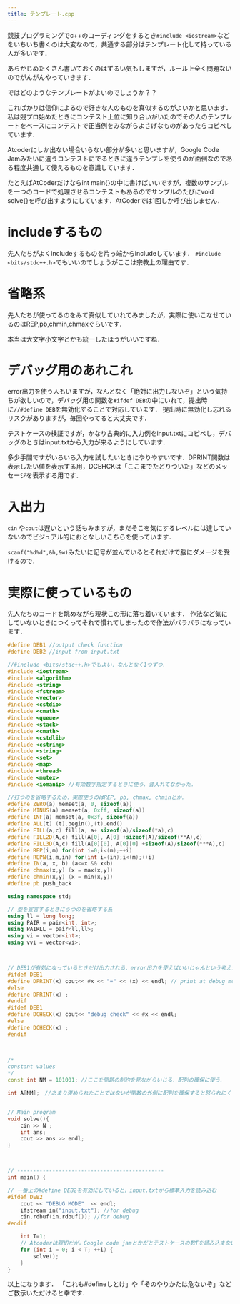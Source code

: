 ```yaml
---
title: テンプレート.cpp
---
```

競技プログラミングでc++のコーディングをするとき`#include <iostream>`などをいちいち書くのは大変なので，共通する部分はテンプレート化して持っている人が多いです．

あらかじめたくさん書いておくのはずるい気もしますが，ルール上全く問題ないのでがんがんやっていきます．

ではどのようなテンプレートがよいのでしょうか？？

こればかりは信仰によるので好きな人のものを真似するのがよいかと思います．
私は競プロ始めたときにコンテスト上位に知り合いがいたのでその人のテンプレートをベースにコンテストで正当例をみながらよさげなものがあったらコピペしています．


Atcoderにしか出ない場合いらない部分が多いと思いますが，Google Code Jamみたいに違うコンテストにでるときに違うテンプレを使うのが面倒なのである程度共通して使えるものを意識しています．

たとえばAtCoderだけならint main{}の中に書けばいいですが，複数のサンプルを一つのコードで処理させるコンテストもあるのでサンプルのたびにvoid solve{}を呼び出すようにしています．AtCoderでは1回しか呼び出しません．

# includeするもの
先人たちがよくincludeするものを片っ端からincludeしています．
`#include <bits/stdc++.h>`でもいいのでしょうがここは宗教上の理由です．

# 省略系
先人たちが使ってるのをみて真似していれてみましたが，実際に使いこなせているのはREP,pb,chmin,chmaxぐらいです．

本当は大文字小文字とかも統一したほうがいいですね．

# デバッグ用のあれこれ
error出力を使う人もいますが，なんとなく「絶対に出力しないぞ」という気持ちが欲しいので，デバッグ用の関数を`#ifdef DEB`の中にいれて，提出時に`//#define DEB`を無効化することで対応しています．
提出時に無効化し忘れるリスクがありますが，毎回やってると大丈夫です．

テストケースの検証ですが，かなり古典的に入力例をinput.txtにコピペし，デバッグのときはinput.txtから入力が来るようにしています．

多少手間ですがいろいろ入力を試したいときにやりやすいです．DPRINT関数は表示したい値を表示する用，DCEHCKは「ここまでたどりついた」などのメッセージを表示する用です．

# 入出力
`cin` や`cout`は遅いという話もみますが，まだそこを気にするレベルには達していないのでビジュアル的におとなしいこちらを使っています．

 `scanf("%d%d",&h,&w)`みたいに記号が並んでいるとそれだけで脳にダメージを受けるので．

# 実際に使っているもの
先人たちのコードを眺めながら現状この形に落ち着いています．
作法など気にしていないときにつくってそれで慣れてしまったので作法がバラバラになっています．


```cpp
#define DEB1 //output check function
#define DEB2 //input from input.txt

//#include <bits/stdc++.h>でもよい．なんとなく1つずつ．
#include <iostream>
#include <algorithm>
#include <string>
#include <fstream>
#include <vector>
#include <cstdio>
#include <cmath>
#include <queue>
#include <stack>
#include <cmath>
#include <cstdlib>
#include <cstring>
#include <string>
#include <set>
#include <map>
#include <thread>
#include <mutex>
#include <iomanip> //有効数字指定するときに使う．昔入れてなかった．

//打つのを省略するため．実際使うのはREP, pb, chmax, chminとか．
#define ZERO(a) memset(a, 0, sizeof(a))
#define MINUS(a) memset(a, 0xff, sizeof(a))
#define INF(a) memset(a, 0x3f, sizeof(a))
#define ALL(t) (t).begin(),(t).end()
#define FILL(a,c) fill(a, a+ sizeof(a)/sizeof(*a),c)
#define FILL2D(A,c) fill(A[0], A[0] +sizeof(A)/sizeof(**A),c)
#define FILL3D(A,c) fill(A[0][0], A[0][0] +sizeof(A)/sizeof(***A),c)
#define REP(i,m) for(int i=0;i<(m);++i)
#define REPN(i,m,in) for(int i=(in);i<(m);++i)
#define IN(a, x, b) (a<=x && x<b)
#define chmax(x,y) (x = max(x,y))
#define chmin(x,y) (x = min(x,y))
#define pb push_back

using namespace std;

// 型を宣言するときにうつのを省略する系
using ll = long long;
using PAIR = pair<int, int>;
using PAIRLL = pair<ll,ll>;
using vi = vector<int>;
using vvi = vector<vi>;



// DEB1が有効になっているときだけ出力される．error出力を使えばいいじゃんという考え方もある．
#ifdef DEB1
#define DPRINT(x) cout<< #x << "=" << (x) << endl; // print at debug mode
#else
#define DPRINT(x) ;
#endif
#ifdef DEB1
#define DCHECK(x) cout<< "debug check" << #x << endl;
#else
#define DCHECK(x) ;
#endif
 


/*
constant values
*/
const int NM = 101001; //ここを問題の制約を見ながらいじる．配列の確保に使う．

int A[NM];　//あまり褒められたことではないが関数の外側に配列を確保すると怒られにくい．


// Main program
void solve(){
    cin >> N ;
    int ans;
    cout >> ans >> endl;
}



// ----------------------------------------------
int main() {

// 一番上の#define DEB2を有効にしていると，input.txtから標準入力を読み込む
#ifdef DEB2
    cout << "DEBUG MODE"  << endl;
	ifstream in("input.txt"); //for debug
	cin.rdbuf(in.rdbuf()); //for debug
#endif

	int T=1; 
    // Atcoderは親切だが，Google code jamとかだとテストケースの数Tを読み込まないといけなかったりする．
	for (int i = 0; i < T; ++i) {
		solve();
	}
}
```
以上になります．
「これも#defineしとけ」や「そのやりかたは危ないぞ」などご教示いただけると幸です．